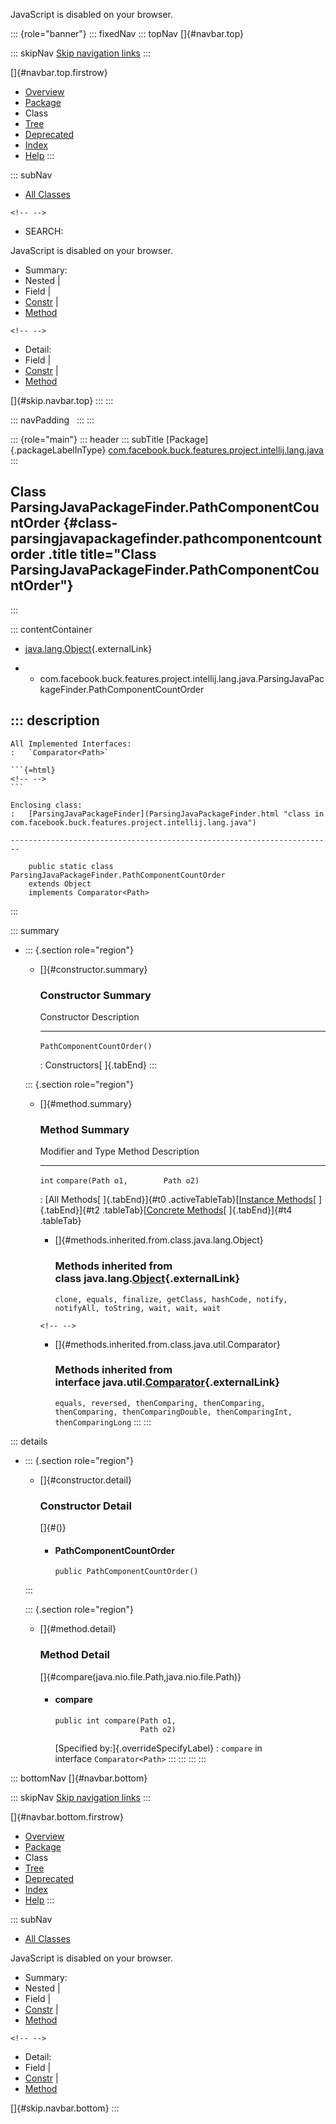 <div>

JavaScript is disabled on your browser.

</div>

::: {role="banner"}
::: fixedNav
::: topNav
[]{#navbar.top}

::: skipNav
[Skip navigation links](#skip.navbar.top "Skip navigation links")
:::

[]{#navbar.top.firstrow}

-   [Overview](../../../../../../../../index.html)
-   [Package](package-summary.html)
-   Class
-   [Tree](package-tree.html)
-   [Deprecated](../../../../../../../../deprecated-list.html)
-   [Index](../../../../../../../../index-all.html)
-   [Help](../../../../../../../../help-doc.html)
:::

::: subNav
-   [All Classes](../../../../../../../../allclasses.html)

```{=html}
<!-- -->
```
-   SEARCH:

<div>

<div>

JavaScript is disabled on your browser.

</div>

</div>

<div>

-   Summary: 
-   Nested \| 
-   Field \| 
-   [Constr](#constructor.summary) \| 
-   [Method](#method.summary)

```{=html}
<!-- -->
```
-   Detail: 
-   Field \| 
-   [Constr](#constructor.detail) \| 
-   [Method](#method.detail)

</div>

[]{#skip.navbar.top}
:::
:::

::: navPadding
 
:::
:::

::: {role="main"}
::: header
::: subTitle
[Package]{.packageLabelInType} [com.facebook.buck.features.project.intellij.lang.java](package-summary.html)
:::

## Class ParsingJavaPackageFinder.PathComponentCountOrder {#class-parsingjavapackagefinder.pathcomponentcountorder .title title="Class ParsingJavaPackageFinder.PathComponentCountOrder"}
:::

::: contentContainer
-   [java.lang.Object](http://docs.oracle.com/javase/7/docs/api/java/lang/Object.html?is-external=true "class or interface in java.lang"){.externalLink}

-   -   com.facebook.buck.features.project.intellij.lang.java.ParsingJavaPackageFinder.PathComponentCountOrder

::: description
-   

    All Implemented Interfaces:
    :   `Comparator<Path>`

    ```{=html}
    <!-- -->
    ```

    Enclosing class:
    :   [ParsingJavaPackageFinder](ParsingJavaPackageFinder.html "class in com.facebook.buck.features.project.intellij.lang.java")

    ------------------------------------------------------------------------

        public static class ParsingJavaPackageFinder.PathComponentCountOrder
        extends Object
        implements Comparator<Path>
:::

::: summary
-   ::: {.section role="region"}
    -   []{#constructor.summary}

        ### Constructor Summary

          Constructor                   Description
          ----------------------------- -------------
          `PathComponentCountOrder()`    

          : Constructors[ ]{.tabEnd}
    :::

    ::: {.section role="region"}
    -   []{#method.summary}

        ### Method Summary

          Modifier and Type   Method                               Description
          ------------------- ------------------------------------ -------------
          `int`               `compare​(Path o1,        Path o2)`    

          : [All Methods[ ]{.tabEnd}]{#t0 .activeTableTab}[[Instance
          Methods](javascript:show(2);)[ ]{.tabEnd}]{#t2
          .tableTab}[[Concrete
          Methods](javascript:show(8);)[ ]{.tabEnd}]{#t4 .tableTab}

        -   []{#methods.inherited.from.class.java.lang.Object}

            ### Methods inherited from class java.lang.[Object](http://docs.oracle.com/javase/7/docs/api/java/lang/Object.html?is-external=true "class or interface in java.lang"){.externalLink}

            `clone, equals, finalize, getClass, hashCode, notify, notifyAll, toString, wait, wait, wait`

        ```{=html}
        <!-- -->
        ```
        -   []{#methods.inherited.from.class.java.util.Comparator}

            ### Methods inherited from interface java.util.[Comparator](http://docs.oracle.com/javase/7/docs/api/java/util/Comparator.html?is-external=true "class or interface in java.util"){.externalLink}

            `equals, reversed, thenComparing, thenComparing, thenComparing, thenComparingDouble, thenComparingInt, thenComparingLong`
    :::
:::

::: details
-   ::: {.section role="region"}
    -   []{#constructor.detail}

        ### Constructor Detail

        []{#<init>()}

        -   #### PathComponentCountOrder

                public PathComponentCountOrder()
    :::

    ::: {.section role="region"}
    -   []{#method.detail}

        ### Method Detail

        []{#compare(java.nio.file.Path,java.nio.file.Path)}

        -   #### compare

            ``` methodSignature
            public int compare​(Path o1,
                               Path o2)
            ```

            [Specified by:]{.overrideSpecifyLabel}
            :   `compare` in interface `Comparator<Path>`
    :::
:::
:::
:::

::: bottomNav
[]{#navbar.bottom}

::: skipNav
[Skip navigation links](#skip.navbar.bottom "Skip navigation links")
:::

[]{#navbar.bottom.firstrow}

-   [Overview](../../../../../../../../index.html)
-   [Package](package-summary.html)
-   Class
-   [Tree](package-tree.html)
-   [Deprecated](../../../../../../../../deprecated-list.html)
-   [Index](../../../../../../../../index-all.html)
-   [Help](../../../../../../../../help-doc.html)
:::

::: subNav
-   [All Classes](../../../../../../../../allclasses.html)

<div>

<div>

JavaScript is disabled on your browser.

</div>

</div>

<div>

-   Summary: 
-   Nested \| 
-   Field \| 
-   [Constr](#constructor.summary) \| 
-   [Method](#method.summary)

```{=html}
<!-- -->
```
-   Detail: 
-   Field \| 
-   [Constr](#constructor.detail) \| 
-   [Method](#method.detail)

</div>

[]{#skip.navbar.bottom}
:::
